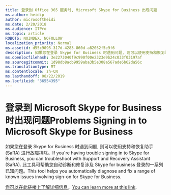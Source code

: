 ```yaml
---
title: 登录到 Office 365 服务时, Microsoft Skype for Business 出现问题
ms.author: heidip
author: microsoftheidi
ms.date: 2/20/2018
ms.audience: ITPro
ms.topic: article
ROBOTS: NOINDEX, NOFOLLOW
localization_priority: Normal
ms.assetid: d55c9095-317d-4283-860d-a82032f5e9f6
description: 如果您在登录 Skype for Business 时遇到问题, 则可以使用支持和恢复助手 (SaRA) 进行故障排除。 此工具可帮助您自动诊断和修复涉及 Skype for business 登录的一系列已知问题。
ms.openlocfilehash: 3e2273040f9c990f00e2323e9b24c033f03197af
ms.sourcegitcommit: 1d98db8acb9959aba3b5e308a567ade6b62da56c
ms.translationtype: MT
ms.contentlocale: zh-CN
ms.lasthandoff: 08/22/2019
ms.locfileid: "36554395"
---
```

# <a name="problems-signing-in-to-microsoft-skype-for-business"></a><span data-ttu-id="8eb4f-104">登录到 Microsoft Skype for Business 时出现问题</span><span class="sxs-lookup"><span data-stu-id="8eb4f-104">Problems Signing in to Microsoft Skype for Business</span></span>

<span data-ttu-id="8eb4f-105">如果您在登录 Skype for Business 时遇到问题, 则可以使用支持和恢复助手 (SaRA) 进行故障排除。</span><span class="sxs-lookup"><span data-stu-id="8eb4f-105">If you're having trouble signing in to Skype for Business, you can troubleshoot with Support and Recovery Assistant (SaRA).</span></span> <span data-ttu-id="8eb4f-106">此工具可帮助您自动诊断和修复涉及 Skype for business 登录的一系列已知问题。</span><span class="sxs-lookup"><span data-stu-id="8eb4f-106">This tool helps you automatically diagnose and fix a range of known issues involving sign-on for Skype for Business.</span></span>
  
<span data-ttu-id="8eb4f-107">[您可以在此链接上了解详细信息](https://support.microsoft.com/help/4087361/troubleshooting-office-365-issues-signing-in-to-skype-for-business)。</span><span class="sxs-lookup"><span data-stu-id="8eb4f-107">[You can learn more at this link](https://support.microsoft.com/help/4087361/troubleshooting-office-365-issues-signing-in-to-skype-for-business).</span></span>
  

